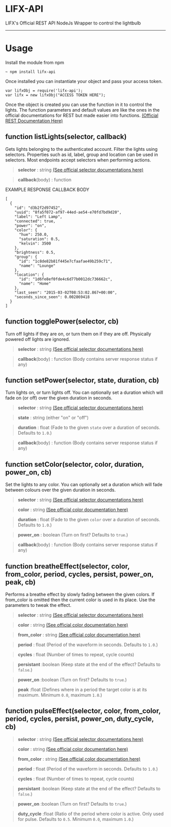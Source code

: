 # LIFX-API
LIFX's Official REST API NodeJs Wrapper to control the lightbulb


----------

Usage
=============
Install the module from npm

    ~ npm install lifx-api

Once installed you can instantiate your object and pass your access token.

    var lifxObj = require('lifx-api');
    var lifx = new lifxObj("ACCESS TOKEN HERE");

Once the object is created you can use the function in it to control the lights.
The function parameters and default values are like the ones in the official documentations for REST but made easier into functions. [(Official REST Documentation Here)](http://developer.lifx.com/)

function listLights(selector, callback)
---------------------------------------

Gets lights belonging to the authenticated account. Filter the lights using selectors. Properties such as id, label, group and location can be used in selectors. Most endpoints accept selectors when performing actions.

> **selector** : string [(See official selector documentations here)](https://api.developer.lifx.com/docs/selectors)

> **callback**(body) : function


EXAMPLE RESPONSE CALLBACK BODY

    [
      {
        "id": "d3b2f2d97452",
        "uuid": "8fa5f072-af97-44ed-ae54-e70fd7bd9d20",
        "label": "Left Lamp",
        "connected": true,
        "power": "on",
        "color": {
          "hue": 250.0,
          "saturation": 0.5,
          "kelvin": 3500
        },
        "brightness": 0.5,
        "group": {
          "id": "1c8de82b81f445e7cfaafae49b259c71",
          "name": "Lounge"
        },
        "location": {
          "id": "1d6fe8ef0fde4c6d77b0012dc736662c",
          "name": "Home"
        },
        "last_seen": "2015-03-02T08:53:02.867+00:00",
        "seconds_since_seen": 0.002869418
      }
    ]

function togglePower(selector, cb)
---------------------------------------

Turn off lights if they are on, or turn them on if they are off. Physically powered off lights are ignored.

> **selector** : string [(See official selector documentations here)](https://api.developer.lifx.com/docs/selectors)

> **callback**(body) : function (Body contains server response status if any)



function setPower(selector, state, duration, cb)
---------------------------------------
Turn lights on, or turn lights off. You can optionally set a duration which will fade on (or off) over the given duration in seconds.

> **selector** : string [(See official selector documentations here)](https://api.developer.lifx.com/docs/selectors)

> **state** : string (either "on" or "off")

> **duration** : float (Fade to the given `state` over a duration of seconds. Defaults to `1.0`.)

> **callback**(body) : function (Body contains server response status if any)


function setColor(selector, color, duration, power_on, cb)
---------------------------------------
Set the lights to any color. You can optionally set a duration which will fade between colours over the given duration in seconds.

> **selector** : string [(See official selector documentations here)](https://api.developer.lifx.com/docs/selectors)

> **color** : string [(See official color documentation here)](https://api.developer.lifx.com/docs/colors)

> **duration** : float (Fade to the given `color` over a duration of seconds. Defaults to `1.0`.)

> **power_on** : boolean (Turn on first? Defaults to `true`.)

> **callback**(body) : function (Body contains server response status if any)


function breatheEffect(selector, color, from_color, period, cycles, persist, power_on, peak, cb)
---------------------------------------
Performs a breathe effect by slowly fading between the given colors. If from_color is omitted then the current color is used in its place. Use the parameters to tweak the effect.

> **selector** : string [(See official selector documentations here)](https://api.developer.lifx.com/docs/selectors)

> **color** : string [(See official color documentation here)](https://api.developer.lifx.com/docs/colors)

> **from_color** : string [(See official color documentation here)](https://api.developer.lifx.com/docs/colors)

> **period** : float (Period of the waveform in seconds. Defaults to `1.0`.)

> **cycles** : float (Number of times to repeat, cycle counts)

> **persistant** :boolean (Keep state at the end of the effect? Defaults to `false`.)

> **power_on** :boolean (Turn on first? Defaults to `true`.)

> **peak** :float (Defines where in a period the target color is at its maximum. Minimum `0.0`, maximum `1.0`.)



function pulseEffect(selector, color, from_color, period, cycles, persist, power_on, duty_cycle, cb)
---------------------------------------
> **selector** : string [(See official selector documentations here)](https://api.developer.lifx.com/docs/selectors)

> **color** : string [(See official color documentation here)](https://api.developer.lifx.com/docs/colors)

> **from_color** : string [(See official color documentation here)](https://api.developer.lifx.com/docs/colors)

> **period** : float (Period of the waveform in seconds. Defaults to `1.0`.)

> **cycles** : float (Number of times to repeat, cycle counts)

> **persistant** :boolean (Keep state at the end of the effect? Defaults to `false`.)

> **power_on** :boolean (Turn on first? Defaults to `true`.)

> **duty_cycle** :float (Ratio of the period where color is active. Only used for pulse. Defaults to `0.5`. Minimum `0.0`, maximum `1.0`.)

